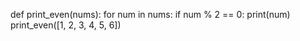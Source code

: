 def print_even(nums):
    for num in nums:
        if num % 2 == 0:
            print(num)
print_even([1, 2, 3, 4, 5, 6])

    


